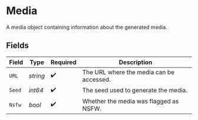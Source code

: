 # Media

A media object containing information about the generated media.


## Fields

| Field                                    | Type                                     | Required                                 | Description                              |
| ---------------------------------------- | ---------------------------------------- | ---------------------------------------- | ---------------------------------------- |
| `URL`                                    | *string*                                 | :heavy_check_mark:                       | The URL where the media can be accessed. |
| `Seed`                                   | *int64*                                  | :heavy_check_mark:                       | The seed used to generate the media.     |
| `Nsfw`                                   | *bool*                                   | :heavy_check_mark:                       | Whether the media was flagged as NSFW.   |